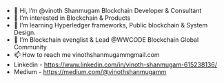 - 👋 Hi, I’m @vinoth Shanmugam Blockchain Developer & Consultant
- 👀 I’m interested in Blockchain & Products
- 🌱 I’m  learning Hyperledger frameworks, Public blockchain & System Design.
- 💞️ I’m Blockchain evenglist & Lead @WWCODE Blockchain Global Community
- 📫 How to reach me vinothshanmugammgmail.com
- Linkedin - https://www.linkedin.com/in/vinoth-shanmugam-615238136/
- Medium - https://medium.com/@vinothshanmugamm

<!---
vinooMj/vinooMj is a ✨ special ✨ repository because its `README.md` (this file) appears on your GitHub profile.
You can click the Preview link to take a look at your changes.
--->
